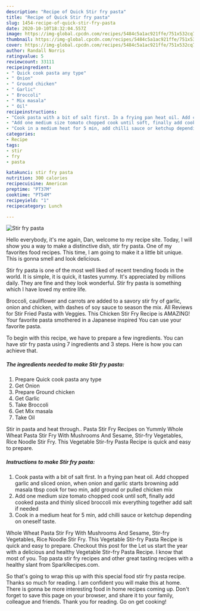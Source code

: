 ```yaml
---
description: "Recipe of Quick Stir fry pasta"
title: "Recipe of Quick Stir fry pasta"
slug: 1454-recipe-of-quick-stir-fry-pasta
date: 2020-10-10T18:32:04.557Z
image: https://img-global.cpcdn.com/recipes/5484c5a1ac921ffe/751x532cq70/stir-fry-pasta-recipe-main-photo.jpg
thumbnail: https://img-global.cpcdn.com/recipes/5484c5a1ac921ffe/751x532cq70/stir-fry-pasta-recipe-main-photo.jpg
cover: https://img-global.cpcdn.com/recipes/5484c5a1ac921ffe/751x532cq70/stir-fry-pasta-recipe-main-photo.jpg
author: Randall Norris
ratingvalue: 5
reviewcount: 33111
recipeingredient:
- " Quick cook pasta any type"
- " Onion"
- " Ground chicken"
- " Garlic"
- " Broccoli"
- " Mix masala"
- " Oil"
recipeinstructions:
- "Cook pasta with a bit of salt first. In a frying pan heat oil. Add chopped garlic and sliced onion, when onion and garlic starts browning add masala tbsp cook for two min, add ground or pulled chicken mix"
- "Add one medium size tomato chopped cook until soft, finally add cooked pasta and thinly sliced broccoli mix everything together add salt if needed"
- "Cook in a medium heat for 5 min, add chilli sauce or ketchup depending on oneself taste."
categories:
- Recipe
tags:
- stir
- fry
- pasta

katakunci: stir fry pasta 
nutrition: 300 calories
recipecuisine: American
preptime: "PT37M"
cooktime: "PT54M"
recipeyield: "1"
recipecategory: Lunch

---
```



![Stir fry pasta](https://img-global.cpcdn.com/recipes/5484c5a1ac921ffe/751x532cq70/stir-fry-pasta-recipe-main-photo.jpg)

Hello everybody, it's me again, Dan, welcome to my recipe site. Today, I will show you a way to make a distinctive dish, stir fry pasta. One of my favorites food recipes. This time, I am going to make it a little bit unique. This is gonna smell and look delicious.

Stir fry pasta is one of the most well liked of recent trending foods in the world. It is simple, it is quick, it tastes yummy. It's appreciated by millions daily. They are fine and they look wonderful. Stir fry pasta is something which I have loved my entire life.

Broccoli, cauliflower and carrots are added to a savory stir fry of garlic, onion and chicken, with dashes of soy sauce to season the mix. All Reviews for Stir Fried Pasta with Veggies. This Chicken Stir Fry Recipe is AMAZING! Your favorite pasta smothered in a Japanese inspired You can use your favorite pasta.


To begin with this recipe, we have to prepare a few ingredients. You can have stir fry pasta using 7 ingredients and 3 steps. Here is how you can achieve that.

<!--inarticleads1-->

##### The ingredients needed to make Stir fry pasta:

1. Prepare  Quick cook pasta any type
1. Get  Onion
1. Prepare  Ground chicken
1. Get  Garlic
1. Take  Broccoli
1. Get  Mix masala
1. Take  Oil


Stir in pasta and heat through.. Pasta Stir Fry Recipes on Yummly Whole Wheat Pasta Stir Fry With Mushrooms And Sesame, Stir-fry Vegetables, Rice Noodle Stir Fry. This Vegetable Stir-fry Pasta Recipe is quick and easy to prepare. 

<!--inarticleads2-->

##### Instructions to make Stir fry pasta:

1. Cook pasta with a bit of salt first. In a frying pan heat oil. Add chopped garlic and sliced onion, when onion and garlic starts browning add masala tbsp cook for two min, add ground or pulled chicken mix
1. Add one medium size tomato chopped cook until soft, finally add cooked pasta and thinly sliced broccoli mix everything together add salt if needed
1. Cook in a medium heat for 5 min, add chilli sauce or ketchup depending on oneself taste.


Whole Wheat Pasta Stir Fry With Mushrooms And Sesame, Stir-fry Vegetables, Rice Noodle Stir Fry. This Vegetable Stir-fry Pasta Recipe is quick and easy to prepare. Checkout this post for the Let us start the year with a delicious and healthy Vegetable Stir-fry Pasta Recipe. I know that most of you. Top pasta stir fry recipes and other great tasting recipes with a healthy slant from SparkRecipes.com. 

So that's going to wrap this up with this special food stir fry pasta recipe. Thanks so much for reading. I am confident you will make this at home. There is gonna be more interesting food in home recipes coming up. Don't forget to save this page on your browser, and share it to your family, colleague and friends. Thank you for reading. Go on get cooking!

